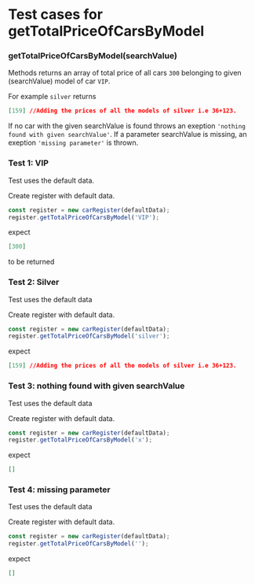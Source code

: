 # Test cases for getTotalPriceOfCarsByModel

### **getTotalPriceOfCarsByModel(searchValue)**
Methods returns an array of total price of all cars `300` belonging to given (searchValue) model of car `VIP`.

For example `silver` returns 
```json
[159] //Adding the prices of all the models of silver i.e 36+123.
```

If no car with the given searchValue is  found throws an exeption `'nothing found with given searchValue'`.
If a parameter searchValue is missing, an exeption `'missing parameter'` is thrown.


### Test 1: VIP
Test uses the default data.

Create register with default data.
```js
const register = new carRegister(defaultData);
register.getTotalPriceOfCarsByModel('VIP');
```
expect
```json
[300]
```
 to be returned

### Test 2: Silver
Test uses the default data

Create register with default data.
```js
const register = new carRegister(defaultData);
register.getTotalPriceOfCarsByModel('silver');
```
 expect
 ```json
 [159] //Adding the prices of all the models of silver i.e 36+123.
 ```
### Test 3: nothing found with given searchValue
Test uses the default data

Create register with default data.
```js
const register = new carRegister(defaultData);
register.getTotalPriceOfCarsByModel('x');
```
expect
```json
[]
```
### Test 4: missing parameter
Test uses the default data

Create register with default data.
```js
const register = new carRegister(defaultData);
register.getTotalPriceOfCarsByModel('');
```
expect
```json
[]
```